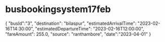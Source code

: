 # busbookingsystem17feb

{
  "busId":"3",
  "destination": "bilaspur",
  "estimatedArrivalTime": "2023-02-16T14:30:00",
  "estimatedDepartureTime": "2023-02-16T12:00:00",
  "fareAmount": 255.0,
  "source": "ranthambore",
  "date":"2023-04-01"
}
